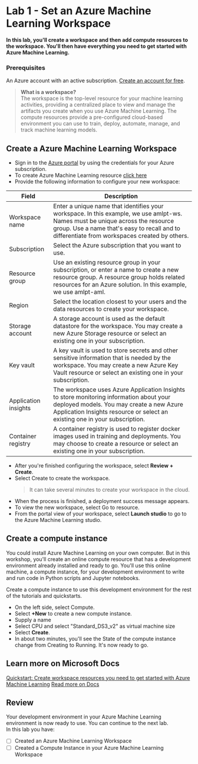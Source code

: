 # Lab 1 - Set an Azure Machine Learning Workspace

**In this lab, you'll create a workspace and then add compute resources to the workspace. You'll then have everything you need to get started with Azure Machine Learning.**

### Prerequisites
An Azure account with an active subscription. [Create an account for free](https://azure.microsoft.com/free/?WT.mc_id=aiml-73287-heboelma).

>**What is a workspace?**   
>The workspace is the top-level resource for your machine learning activities, providing a centralized place to view and manage the artifacts you create when you use Azure Machine Learning. The compute resources provide a pre-configured cloud-based environment you can use to train, deploy, automate, manage, and track machine learning models.


## Create a Azure Machine Learning Workspace

- Sign in to the [Azure portal](https://portal.azure.com?WT.mc_id=aiml-73287-heboelma) by using the credentials for your Azure subscription.
- To create Azure Machine Learning resource [click here](https://portal.azure.com/#create/Microsoft.MachineLearningServices?WT.mc_id=aiml-73287-heboelma)
- Provide the following information to configure your new workspace:   
  
| Field	| Description |
| --- | --- |
| Workspace name | Enter a unique name that identifies your workspace. In this example, we use amlpt-ws. Names must be unique across the resource group. Use a name that's easy to recall and to differentiate from workspaces created by others. | 
| Subscription | Select the Azure subscription that you want to use. |
Resource group|	Use an existing resource group in your subscription, or enter a name to create a new resource group. A resource group holds related resources for an Azure solution. In this example, we use amlpt-aml. |
| Region |	Select the location closest to your users and the data resources to create your workspace. |
Storage account |	A storage account is used as the default datastore for the workspace. You may create a new Azure Storage resource or select an existing one in your subscription. |
| Key vault |A key vault is used to store secrets and other sensitive information that is needed by the workspace. You may create a new Azure Key Vault resource or select an existing one in your subscription.|
| Application insights |The workspace uses Azure Application Insights to store monitoring information about your deployed models. You may create a new Azure Application Insights resource or select an existing one in your subscription. |
| Container registry |	A container registry is used to register docker images used in training and deployments. You may choose to create a resource or select an existing one in your subscription. |
- After you're finished configuring the workspace, select **Review + Create**.
- Select Create to create the workspace.
  > It can take several minutes to create your workspace in the cloud.
- When the process is finished, a deployment success message appears.
- To view the new workspace, select Go to resource.
- From the portal view of your workspace, select **Launch studio** to go to the Azure Machine Learning studio.

## Create a compute instance
You could install Azure Machine Learning on your own computer. But in this workshop, you'll create an online compute resource that has a development environment already installed and ready to go. You'll use this online machine, a compute instance, for your development environment to write and run code in Python scripts and Jupyter notebooks.

Create a compute instance to use this development environment for the rest of the tutorials and quickstarts.

- On the left side, select Compute.
- Select **+New** to create a new compute instance.
- Supply a name
- Select CPU and select "Standard_DS3_v2" as virtual machine size
- Select **Create**.
- In about two minutes, you'll see the State of the compute instance change from Creating to Running. It's now ready to go.




## Learn more on Microsoft Docs
[Quickstart: Create workspace resources you need to get started with Azure Machine Learning](https://docs.microsoft.com/azure/machine-learning/quickstart-create-resources?WT.mc_id=aiml-73287-heboelma)
[Read more on Docs](https://docs.microsoft.com/azure/machine-learning/?WT.mc_id=aiml-73287-heboelma)


## Review

Your development environment in your Azure Machine Learning environment is now ready to use. You can continue to the next lab.      
In this lab you have:

* [ ] Created an Azure Machine Learning Workspace
* [ ] Created a Compute Instance in your Azure Machine Learning Workspace